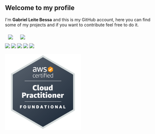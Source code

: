 ## Welcome to my profile

I'm **Gabriel Leite Bessa** and this is my GitHub account, here you can find some of my projects and if you want to contribute feel free to do it.

<div>
    <img aling="center" style="margin:10px;" src="https://github-readme-stats.vercel.app/api?username=glbessa&show_icons=true&theme=dark"/>
    <img aling="center" style="margin:10px;" src="https://github-readme-stats.vercel.app/api/top-langs/?username=glbessa&layout=compact&theme=dark"/>
</div>

<div aling="center">
    <a href="https://github.com/glbessa"><img src="https://img.shields.io/badge/-Github-%230077B5?style=for-the-badge&logo=github&logoColor=black"></a>
    <a href="https://glbessa.github.io/"><img src="https://img.shields.io/badge/-Website-%230077B5?style=for-the-badge&logo=githubpages&logoColor=black"></a>
    <a href="mailto:gabrielleitebessa@gmail.com"><img src="https://img.shields.io/badge/-Gmail-%230077B5?style=for-the-badge&logo=gmail"></a>
    <a href="https://www.linkedin.com/in/gabrielleitebessa/"><img src="https://img.shields.io/badge/-LinkedIn-%230077B5?style=for-the-badge&logo=linkedin&logoColor=white"></a>
    <a href=""><img src="https://img.shields.io/badge/-Discord-%230077B5?style=for-the-badge&logo=discord&logoColor=white"></a>
</div>

<br>

<div>
    <img width="250" height="250" src="assets/aws-certified-cloud-practitioner.png">
</div>

